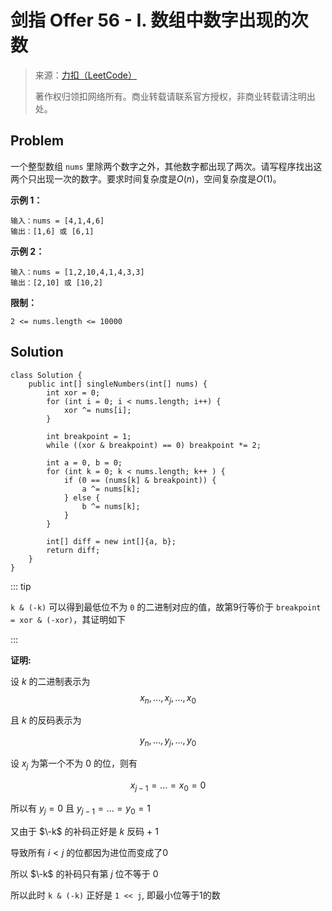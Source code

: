 # 剑指 Offer 56 - I. 数组中数字出现的次数

> 来源：[力扣（LeetCode）](https://leetcode-cn.com/problems/shu-zu-zhong-shu-zi-chu-xian-de-ci-shu-lcof)
>
> 著作权归领扣网络所有。商业转载请联系官方授权，非商业转载请注明出处。

## Problem

一个整型数组 `nums` 里除两个数字之外，其他数字都出现了两次。请写程序找出这两个只出现一次的数字。要求时间复杂度是$O(n)$，空间复杂度是$O(1)$。

**示例 1：**

```text
输入：nums = [4,1,4,6]
输出：[1,6] 或 [6,1]
```

**示例 2：**

```text
输入：nums = [1,2,10,4,1,4,3,3]
输出：[2,10] 或 [10,2]
```

**限制：**

```text
2 <= nums.length <= 10000
```

## Solution

```java{9}
class Solution {
    public int[] singleNumbers(int[] nums) {
        int xor = 0;
        for (int i = 0; i < nums.length; i++) {
            xor ^= nums[i];
        }

        int breakpoint = 1;
        while ((xor & breakpoint) == 0) breakpoint *= 2;

        int a = 0, b = 0;
        for (int k = 0; k < nums.length; k++ ) {
            if (0 == (nums[k] & breakpoint)) {
                a ^= nums[k];
            } else {
                b ^= nums[k];
            }
        }

        int[] diff = new int[]{a, b};
        return diff;
    }
}
```

::: tip

`k & (-k)` 可以得到最低位不为 `0` 的二进制对应的值，故第9行等价于 `breakpoint = xor & (-xor)`，其证明如下

:::

**证明:**

设 $k$ 的二进制表示为
$$
x_n, ..., x_j, ...,x_0
$$

且 $k$ 的反码表示为

$$
y_n, ..., y_j, ..., y_0
$$

设 $x_j$ 为第一个不为 $0$ 的位，则有

$$x_{j-1} = ... = x_0 = 0$$

所以有 $y_j = 0$ 且 $y_{j-1} = ... = y_0 = 1$

又由于 $\-k$ 的补码正好是 $k$ 反码 + 1

导致所有 $i<j$ 的位都因为进位而变成了$0$

所以 $\-k$ 的补码只有第 $j$ 位不等于 $0$

所以此时 `k & (-k)` 正好是 `1 << j`, 即最小位等于1的数
